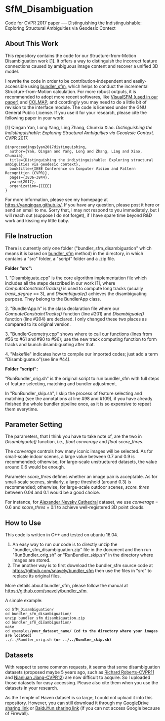# SfM_Disambiguation
Code for CVPR 2017 paper --- Distinguishing the Indistinguishable: Exploring Structural Ambiguities via Geodesic Context

<h2>About This Work</h2>
<p>This repository contains the code for our Structure-from-Motion Disambiguation work <a href="https://yanqingan.github.io/docs/cvpr17_distinguishing.pdf" rel="nofollow">[1]</a>. It offers a way to distinguish the incorrect feature connections caused by ambiguous image content and recover a unified 3D model.</p>
  
<p>I rewrite the code in order to be contribution-independent and easily-accessible using <a href="https://github.com/snavely/bundler_sfm" rel="nofollow">bundler_sfm</a>, which helps to conduct the incremental Structure-from-Motion calculation. For more robust outputs, it is recommended to adopt more recent softwares, like <a href="http://ccwu.me/vsfm/" rel="nofollow">VisualSFM (used in our paper)</a> and <a href="https://github.com/colmap/colmap" rel="nofollow">COLMAP</a>, and ccordingly you may need to do a little bit of revision to the interface module. The code is licensed under the GNU General Public License. If you use it for your research, please cite the following paper in your work:</p>
<p>[1] Qingan Yan, Long Yang, Ling Zhang, Chunxia Xiao. <i>Distinguishing the Indistinguishable: Exploring Structural Ambiguities via Geodesic Context</i>. CVPR 2017.</p>

<pre><code>@inproceedings{yan2017distinguishing,
  author={Yan, Qingan and Yang, Long and Zhang, Ling and Xiao, Chunxia},
  title={Distinguishing the indistinguishable: Exploring structural ambiguities via geodesic context},
  booktitle={IEEE Conference on Computer Vision and Pattern Recognition (CVPR)},
  pages={3836-3844},
  year={2017},
  organization={IEEE}
}</code></pre>

<p>For more information, please see my homepage at <a href="https://yanqingan.github.io/" rel="nofollow">https://yanqingan.github.io/</a>. If you have any question, please post it here or send an email to me. Sorry that, I may not respond to you immediately, but I will reach out (suppose I do not forget), if I have spare time beyond R&D work and kissing my little baby.</p>

<h2>File Instruction</h2>
<p>There is currently only one folder ("bundler_sfm_disambiguation" which means it is based on <a href="https://github.com/snavely/bundler_sfm" rel="nofollow">bundler_sfm</a> method) in the directory, in which contains a "src" folder, a "script" folder and a .zip file.</p>
<p><b>Folder "src":</b></p>
<p>1. "Disambiguate.cpp" is the core algorithm implementation file which includes all the steps described in our work [1], where <i>ComputeConstraintTracks()</i> is used to compute long tracks (usually <i>track_degree</i> == 3), and <i>Disambiguate()</i> achieves the disambiguating purpose. They belong to the BundlerApp class.</p>
<p>2. "BundlerApp.h" is the class declaration file where our <i>ComputeConstraintTracks()</i> function (line #201) and <i>Disambiguate()</i> function (line #204) are declared. I only changed these two places as compared to its original version.</p>
<p>3. "BundlerGeometry.cpp" shows where to call our functions (lines from #56 to #61 and #90 to #96); use the new track computing function to form tracks and launch disambiguating after that.</p>
<p>4. "Makefile" indicates how to compile our imported codes; just add a term "Disambiguate.o"(see line #44).</p>
<p><b>Folder "script":</b></p>
<p>"RunBundler_orig.sh" is the original script to run bundler_sfm with full steps of feature selecting, matching and bundler adjustment.</p>
<p>In "RunBundler_skip.sh", I skip the process of feature selecting and matching (see the annotations at line #98 and #109), if you have already finished the whole bundler pipeline once, as it is so expensive to repeat them everytime.</p>

<h2>Parameter Setting</h2>
<p>The parameters, that I think you have to take note of, are the two in <i>Disambiguate()</i> function, i.e., <i>float converage</i> and <i>float score_thres</i>.</p> 
<p>The <i>converage</i> controls how many iconic images will be selected. As for small-scale indoor scenes, a large value between 0.7 and 0.9 is recommended; otherwise, for large-scale unstructured datasets, the value around 0.6 would be enough.</p> 
<p>Parameter <i>score_thres</i> defines whether an image pair is acceptable. As for small-scale scenes, similarly, a large threshold (around 0.3) is recommended; otherwise, for large-scale outdoor scenes, <i>score_thres</i> between 0.04 and 0.1 would be a good choice.</p>
<p>For instance, for <a href="http://www.cs.unc.edu/~jheinly/duplicate_structure.html" rel="nofollow">Alexander Nevsky Cathedral</a> dataset, we use <i>converage</i> = 0.6 and <i>score_thres</i> = 0.1 to achieve well-registered 3D point clouds.</p>

<h2>How to Use</h2>
<p>This code is written in C++ and tested on ubuntu 16.04.</p> 
<ol>
  <li>An easy way to run our code is to directly unzip the "bundler_sfm_disambiguation.zip" file in the document and then run "RunBundler_orig.sh" or "RunBundler_skip.sh" in the directory where images are stored.</li>
  <li>The another way is to first download the bundler_sfm source code at <a href="https://github.com/snavely/bundler_sfm" rel="nofollow">https://github.com/snavely/bundler_sfm</a> then use the files in "src" to replace its original files.</li>  
</ol>
<p>More details about bundler_sfm, please follow the manual at <a href="https://github.com/snavely/bundler_sfm" rel="nofollow">https://github.com/snavely/bundler_sfm</a>.</p>
<p>A simple example:</p>
<pre><code>cd SfM_Disambiguation/
cd bundler_sfm_disambiguation/
unzip bundler_sfm_disambiguation.zip
cd bundler_sfm_disambiguation/
make
cd examples/<b>your_dataset_name/ (cd to the directory where your images are located)</b>
../../Rundler_orig.sh <b>(or ../../Rundler_skip.sh)</b></code></pre>

<h2>Datasets</h2>
<p>With respect to some common requests, it seems that some disambiguation datasets (proposed maybe 5 years ago, such as <a href="https://snsinha.github.io/pdfs/RobertsCVPR2011.pdf" rel="nofollow">Richard Roberts-CVPR11</a> and <a href="http://www.cs.sfu.ca/~pingtan/Papers/cvpr12_sfm.pdf" rel="nofollow">Nianjuan Jiang-CVPR12</a>) are now difficult to acquire. So I uploaded those datasets for easy accessing. Please also cite them when you use the datasets in your research.</p>

<p>As the Temple of Haven dataset is so large, I could not upload it into this repository. However, you can still download it through my <a href="https://drive.google.com/file/d/13HFdD7ivEagRXnEEklrrtMIbPKI-2k97/view?usp=sharing" rel="nofollow">GoogleDrive sharing link</a> or <a href="https://pan.baidu.com/s/1JwxtERICu_091EDjKBoAfA" rel="nofollow">BaiduYun sharing link</a> (if you can not access Google because of Firewall).</p>
